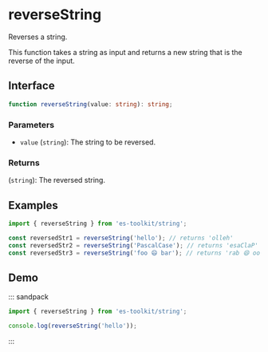 # reverseString

Reverses a string.

This function takes a string as input and returns a new string that is the reverse of the input.

## Interface

```typescript
function reverseString(value: string): string;
```

### Parameters

- `value` (`string`): The string to be reversed.

### Returns

(`string`): The reversed string.

## Examples

```typescript
import { reverseString } from 'es-toolkit/string';

const reversedStr1 = reverseString('hello'); // returns 'olleh'
const reversedStr2 = reverseString('PascalCase'); // returns 'esaClaP'
const reversedStr3 = reverseString('foo 😄 bar'); // returns 'rab 😄 oof'
```

## Demo

::: sandpack

```ts index.ts
import { reverseString } from 'es-toolkit/string';

console.log(reverseString('hello'));
```

:::
